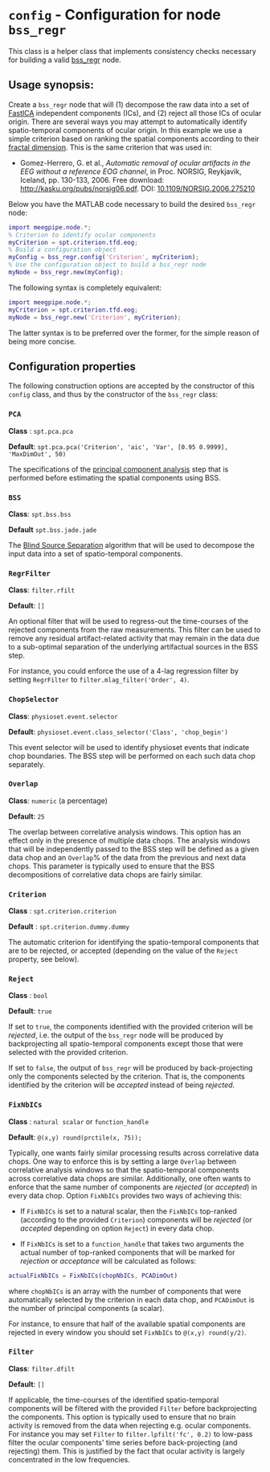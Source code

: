 `config` - Configuration for node `bss_regr`
=====

This class is a helper class that implements consistency checks
necessary for building a valid [bss_regr][bss_regr] node. 

[bss_regr]: ./README.md


## Usage synopsis:

Create a `bss_regr` node that will (1) decompose the raw data into a set of
[FastICA][fastica] independent components (ICs), and (2) reject all those
ICs of ocular origin. There are several ways you may attempt to 
automatically identify spatio-temporal components of ocular origin. In this
example we use a simple criterion based on ranking the spatial components 
according to their [fractal dimension][fd]. This is the same criterion that
was used in:

[fd]: http://arxiv.org/abs/1003.5266
[fastica]: http://research.ics.aalto.fi/ica/fastica/

* Gomez-Herrero, G. et al., _Automatic removal of ocular artifacts in the
  EEG without a reference EOG channel_, in Proc. NORSIG, Reykjavik, 
  Iceland, pp. 130-133, 2006. Free download: http://kasku.org/pubs/norsig06.pdf. 
  DOI: [10.1109/NORSIG.2006.275210](http://dx.doi.org/10.1109/NORSIG.2006.275210)

Below you have the MATLAB code necessary to build the desired `bss_regr` 
node:

````matlab
import meegpipe.node.*;
% Criterion to identify ocular components
myCriterion = spt.criterion.tfd.eog;
% Build a configuration object
myConfig = bss_regr.config('Criterion', myCriterion);
% Use the configuration object to build a bss_regr node
myNode = bss_regr.new(myConfig);
````

The following syntax is completely equivalent:

````matlab
import meegpipe.node.*;
myCriterion = spt.criterion.tfd.eog;
myNode = bss_regr.new('Criterion', myCriterion);
````

The latter syntax is to be preferred over the former, for the simple reason
of being more concise.

## Configuration properties

The following construction options are accepted by the constructor of 
this `config` class, and thus by the constructor of the `bss_regr`
class:

### `PCA`

__Class__ : `spt.pca.pca`

__Default__: `spt.pca.pca('Criterion', 'aic', 'Var', [0.95 0.9999], 'MaxDimOut', 50)`

The specifications of the [principal component analysis][pca-wiki] step 
that is performed before estimating the spatial components using BSS.

[pca-wiki]: https://en.wikipedia.org/wiki/Principal_component_analysis


### `BSS`

__Class__: `spt.bss.bss`

__Default__ `spt.bss.jade.jade`

The [Blind Source Separation][bss-wiki] algorithm that will be used to 
decompose the input data into a set of spatio-temporal components. 

[bss-wiki]: https://en.wikipedia.org/wiki/Blind_signal_separation

### `RegrFilter`

__Class__: `filter.rfilt`

__Default__: `[]`

An optional filter that will be used to regress-out the time-courses of the
rejected components from the raw measurements. This filter can be used 
to remove any residual artifact-related activity that may remain in the 
data due to a sub-optimal separation of the underlying artifactual sources
in the BSS step. 

For instance, you could enforce the use of a 4-lag regression filter by 
setting `RegrFilter` to `filter.mlag_filter('Order', 4)`.


### `ChopSelector`

__Class__: `physioset.event.selector`

__Default__: `physioset.event.class_selector('Class', 'chop_begin')`

This event selector will be used to identify physioset events that indicate
chop boundaries. The BSS step will be performed on each such data chop 
separately.


### `Overlap`

__Class__: `numeric` (a percentage)

__Default__: `25`

The overlap between correlative analysis windows. This option has an effect
only in the presence of multiple data chops. The analysis windows that 
will be independently passed to the BSS step will be defined as a given 
data chop and an `Overlap`% of the data from the previous and next data 
chops. This parameter is typically used to ensure that the BSS 
decompositions of correlative data chops are fairly similar. 


### `Criterion`

__Class__ : `spt.criterion.criterion`

__Default__ : `spt.criterion.dummy.dummy`
		  
The automatic criterion for identifying the spatio-temporal components 
that are to be rejected, or accepted (depending on the value of the 
`Reject` property, see below). 


### `Reject`

__Class__ : `bool`

__Default__: `true`

If set to `true`, the components identified with the provided criterion 
will be _rejected_, i.e. the output of the `bss_regr` node will be 
produced by backprojecting all spatio-temporal components except those
that were selected with the provided criterion. 

If set to `false`, the output of `bss_regr` will be produced by 
back-projecting only the components selected by the criterion. That is, 
the components identified by the criterion will be _accepted_ instead of 
being _rejected_. 


### `FixNbICs`

__Class__ : `natural scalar` or `function_handle`

__Default__: `@(x,y) round(prctile(x, 75));`

Typically, one wants fairly similar processing results across correlative
data chops. One way to enforce this is by setting a large `Overlap` 
between correlative analysis windows so that the spatio-temporal components
across correlative data chops are similar. Additionally, one often wants 
to enforce that the same number of components are _rejected_ (or
_accepted_) in every data chop. Option `FixNbICs` provides two ways of 
achieving this:

* If `FixNbICs` is set to a natural scalar, then the `FixNbICs`
  top-ranked (according to the provided `Criterion`) components will be 
  _rejected_ (or _accepted_ depending on option `Reject`) in every data 
  chop. 

* If `FixNbICs` is set to a `function_handle` that takes two arguments 
  the actual number of top-ranked components that will be marked for 
  _rejection_ or _acceptance_ will be calculated as follows:

````matlab
actualFixNbICs = FixNbICs(chopNbICs, PCADimOut)
````

where `chopNbICs` is an array with the number of components that were 
automatically selected by the criterion in each data chop, and `PCADimOut` 
is the number of principal components (a scalar). 

For instance, to ensure that half of the available spatial components are 
rejected in every window you should set `FixNbICs` to `@(x,y) round(y/2)`.


### `Filter`

__Class__: `filter.dfilt`

__Default__: `[]`

If applicable, the time-courses of the identified spatio-temporal components
will be filtered with the provided `Filter` before backprojecting the 
components. This option is typically used to ensure that no brain activity 
is removed from the data when rejecting e.g. ocular components. For 
instance you may set `Filter` to `filter.lpfilt('fc', 0.2)` to low-pass 
filter the ocular components' time series before back-projecting (and 
rejecting) them. This is justified by the fact that ocular activity is 
largely concentrated in the low frequencies.

